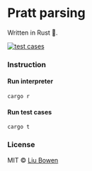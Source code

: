 # Pratt parsing

Written in Rust 🦀.

[![test cases](https://github.com/lbwa/monkey-rust/actions/workflows/test.yml/badge.svg)](https://github.com/lbwa/monkey-rust/actions/workflows/test.yml)

### Instruction

#### Run interpreter

```console
cargo r
```

#### Run test cases

```console
cargo t
```

### License

MIT © [Liu Bowen](https://github.com/lbwa)
